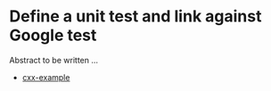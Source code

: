 # Define a unit test and link against Google test

Abstract to be written ...

- [cxx-example](cxx-example/)
